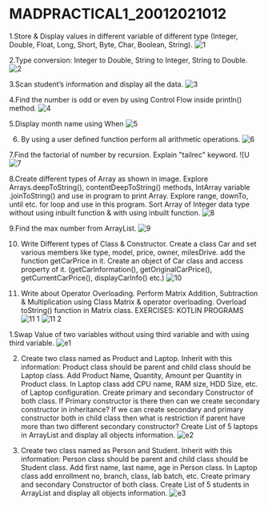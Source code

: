 # MADPRACTICAL1_20012021012
1.Store & Display values in different variable of different type (Integer, Double, Float, Long, Short, Byte, Char, Boolean, String).
![1](https://user-images.githubusercontent.com/111679306/186200523-ccb33a86-eef4-4feb-b3ca-41848db9bd16.png)

2.Type conversion:
Integer to Double, String to Integer, String to Double.
![2](https://user-images.githubusercontent.com/111679306/186200549-0a80c44c-1505-4d2a-9f59-86bf32871cba.png)

3.Scan student’s information and display all the data.
![3](https://user-images.githubusercontent.com/111679306/186200563-7e5a28e0-f16f-4866-844e-a77ca43619c8.png)

4.Find the number is odd or even by using Control Flow inside println() method.
![4](https://user-images.githubusercontent.com/111679306/186200769-e8fe1beb-13c5-40ea-99e5-33fff19bda7f.png)

5.Display month name using When
![5](https://user-images.githubusercontent.com/111679306/186434999-b0a42eae-a72b-444a-a006-824cbf5957de.png)

6. By using a user defined function perform all arithmetic operations.
![6](https://user-images.githubusercontent.com/111679306/186435039-21643fa4-3260-4abd-ac1b-11cd2ab8706d.png)

7.Find the factorial of number by recursion. Explain "tailrec" keyword.
![U![7](https://user-images.githubusercontent.com/111679306/186200961-eb554d91-cb0a-4e17-8e73-9d502267504a.png)

8.Create different types of Array as shown in image. Explore Arrays.deepToString(), contentDeepToString() methods, IntArray variable .joinToString()
and use in program to print Array. Explore range, downTo, until etc. for loop and use in this program. Sort Array of Integer data type without using 
inbuilt function & with using inbuilt function.
![8](https://user-images.githubusercontent.com/111679306/186201028-dffac312-598e-4de7-82b4-85b16c91caa5.png)

9.Find the max number from ArrayList.
![9](https://user-images.githubusercontent.com/111679306/186201044-265dd9e4-c23f-4664-990c-06480957be90.png)

10. Write Different types of Class & Constructor. Create a class Car and set various members like type, model, price, owner, milesDrive. add the function 
getCarPrice in it. Create an object of Car class and access property of it. 
(getCarInformation(), getOriginalCarPrice(), getCurrentCarPrice(), displayCarInfo() etc.)
![10](https://user-images.githubusercontent.com/111679306/186201059-cba38dc5-8867-4dc8-8d2c-541f84a870d1.png)

11. Write about Operator Overloading. Perform Matrix Addition, Subtraction & Multiplication using Class Matrix & operator overloading. 
Overload toString() function in Matrix class.
EXERCISES: KOTLIN PROGRAMS
![11 1](https://user-images.githubusercontent.com/111679306/186201066-1d9c3487-1352-4aec-867d-c7f8ad116b2a.png)
![11 2](https://user-images.githubusercontent.com/111679306/186201084-dacfb0e5-e417-4a4b-86ac-e52ba1c92015.png)

1.Swap Value of two variables without using third variable and with using third variable.
![e1](https://user-images.githubusercontent.com/111679306/186201139-ef9d575e-9838-4252-b60c-8e5df21917d9.png)

2. Create two class named as Product and Laptop. Inherit with this information: Product class should be parent and child class should be Laptop class. 
Add Product Name, Quantity, Amount per Quantity in Product class. In Laptop class add CPU name, RAM size, HDD Size, etc. of Laptop configuration. 
Create primary and secondary Constructor of both class. 
If Primary constructor is there then can we create secondary constructor in inheritance? 
If we can create secondary and primary constructor both in child class then what is restriction if parent have more than two different secondary constructor? 
Create List of 5 laptops in ArrayList and display all objects information.
![e2](https://user-images.githubusercontent.com/111679306/186201160-b11bdf6d-0064-4096-8f9a-c5a2ebec3912.png)

3. Create two class named as Person and Student. Inherit with this information: Person class should be parent and child class should be Student class. 
Add first name, last name, age in Person class. In Laptop class add enrollment no, branch, class, lab batch, etc. 
Create primary and secondary Constructor of both class. 
Create List of 5 students in ArrayList and display all objects information.
![e3](https://user-images.githubusercontent.com/111679306/186201184-b272dbfb-5b14-46ee-a736-82f883c3401e.png)
